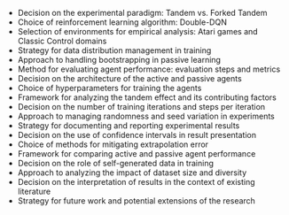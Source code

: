 - Decision on the experimental paradigm: Tandem vs. Forked Tandem
- Choice of reinforcement learning algorithm: Double-DQN
- Selection of environments for empirical analysis: Atari games and Classic Control domains
- Strategy for data distribution management in training
- Approach to handling bootstrapping in passive learning
- Method for evaluating agent performance: evaluation steps and metrics
- Decision on the architecture of the active and passive agents
- Choice of hyperparameters for training the agents
- Framework for analyzing the tandem effect and its contributing factors
- Decision on the number of training iterations and steps per iteration
- Approach to managing randomness and seed variation in experiments
- Strategy for documenting and reporting experimental results
- Decision on the use of confidence intervals in result presentation
- Choice of methods for mitigating extrapolation error
- Framework for comparing active and passive agent performance
- Decision on the role of self-generated data in training
- Approach to analyzing the impact of dataset size and diversity
- Decision on the interpretation of results in the context of existing literature
- Strategy for future work and potential extensions of the research